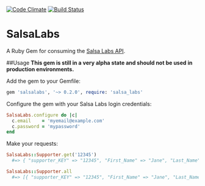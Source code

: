 [![Code Climate](https://codeclimate.com/github/marclove/salsa_labs.png)](https://codeclimate.com/github/marclove/salsa_labs)
[![Build Status](https://travis-ci.org/marclove/salsalabs.svg?branch=master)](https://travis-ci.org/marclove/salsalabs)

# SalsaLabs
A Ruby Gem for consuming the [Salsa Labs API](http://wfc2.wiredforchange.com/o/8001/p/salsa/website/public2/commons/dev/docs/).

##Usage
**This gem is still in a very alpha state and should not be used in production environments.**

Add the gem to your Gemfile:

```ruby
gem 'salsalabs', '~> 0.2.0', require: 'salsa_labs'
```

Configure the gem with your Salsa Labs login credentials:

```ruby
SalsaLabs.configure do |c|
  c.email    = 'myemail@example.com'
  c.password = 'mypassword'
end
```

Make your requests:

```ruby
SalsaLabs::Supporter.get('12345')
  #=> { "supporter_KEY" => "12345", "First_Name" => "Jane", "Last_Name" => "Doe", ... }

SalsaLabs::Supporter.all
  #=> [{ "supporter_KEY" => "12345", "First_Name" => "Jane", "Last_Name" => "Doe", ... }, { "supporter_KEY" => "12346", "First_Name" => "John", "Last_Name" => "Doe", ... }]
```
